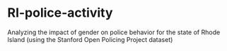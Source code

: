 # RI-police-activity
Analyzing the impact of gender on police behavior for the state of Rhode Island (using the Stanford Open Policing Project dataset)
